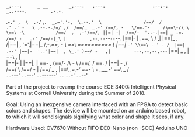     _,---.      _ __        _,---.   ,---.                  .--.-.               _,.----.         ,-.-. 
  .-`.' ,  \  .-`.' ,`.  _.='.'-,  \.--.'  \                /==/  /             .' .' -   \ ,--.-./=/ ,/ 
 /==/_  _.-' /==/, -   \/==.'-     /\==\-/\ \               \==\ -\            /==/  ,  ,-'/==/, ||=| -| 
/==/-  '..-.|==| _ .=. /==/ -   .-' /==/-|_\ |         ,--,--`--`--`--.        |==|-   |  .\==\,  \ / ,| 
|==|_ ,    /|==| , '=',|==|_   /_,-.\==\,   - \        \==\ ========== \       |==|_   `-' \\==\ - ' - / 
|==|   .--' |==|-  '..'|==|  , \_.' )==/ -   ,|         `--`-,--,--,---`       |==|   _  , | \==\ ,   |  
|==|-  |    |==|,  |   \==\-  ,    (==/-  /\ - \            /==/, /            \==\.       / |==| -  ,/  
/==/   \    /==/ - |    /==/ _  ,  |==\ _.\=\.-'            \==\- \             `-.`.___.-'  \==\  _ /   
`--`---'    `--`---'    `--`------' `--`                     `--`-'                           `--`--'    

Part of the project to revamp the course ECE 3400: Intelligent Physical Systems at Cornell University during the Summer of 2018. 

Goal:
Using an inexpensive camera interfaced with an FPGA to detect basic colors and shapes.
The device will be mounted on an arduino based robot, to which it will send signals signifying what color and shape it sees, if any.

Hardware Used:
OV7670 Without FIFO
DE0-Nano (non -SOC)
Arduino UNO





